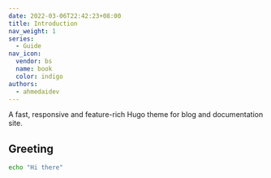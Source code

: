 ```yaml
---
date: 2022-03-06T22:42:23+08:00
title: Introduction
nav_weight: 1
series:
  - Guide
nav_icon:
  vendor: bs
  name: book
  color: indigo
authors:
  - ahmedaidev
---
```


A fast, responsive and feature-rich Hugo theme for blog and documentation site.

<!--more-->

## Greeting

```sh
echo "Hi there"
```
